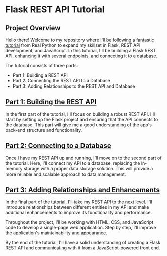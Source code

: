 # Flask REST API Tutorial

## Project Overview

Hello there! Welcome to my repository where I'll be following a fantastic [tutorial](https://realpython.com/flask-javascript-frontend-for-rest-api/#project-overview) from Real Python to expand my skillset in Flask, REST API development, and JavaScript. In this tutorial, I'll be building a Flask REST API, enhancing it with several endpoints, and connecting it to a database.

The tutorial consists of three parts:

- Part 1: Building a REST API
- Part 2: Connecting the REST API to a Database
- Part 3: Adding Relationships to the REST API and Database

## [Part 1: Building the REST API](https://realpython.com/flask-connexion-rest-api/)

In the first part of the tutorial, I'll focus on building a robust REST API. I'll start by setting up the Flask project and ensuring that the API connects to the database. This part will give me a good understanding of the app's back-end structure and functionality.

## [Part 2: Connecting to a Database](https://realpython.com/flask-connexion-rest-api-part-2/)

Once I have my REST API up and running, I'll move on to the second part of the tutorial. Here, I'll connect my API to a database, replacing the in-memory storage with a proper data storage solution. This will provide a more reliable and scalable approach to data management.

## [Part 3: Adding Relationships and Enhancements](https://realpython.com/flask-connexion-rest-api-part-3/)

In the final part of the tutorial, I'll take my REST API to the next level. I'll introduce relationships between different entities in my API and make additional enhancements to improve its functionality and performance.

Throughout the project, I'll be working with HTML, CSS, and JavaScript code to develop a single-page web application. Step by step, I'll improve the application's maintainability and appearance.

By the end of the tutorial, I'll have a solid understanding of creating a Flask REST API and communicating with it from a JavaScript-powered front end.

